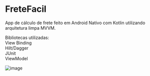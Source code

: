 # FreteFacil

App de cálculo de frete feito em Android Nativo com Kotlin utilizando arquitetura limpa MVVM.

Bibliotecas utilizadas: 
<br/>
View Binding
<br/>
Hilt/Dagger
<br/>
JUnit
<br/>
ViewModel

![image](https://user-images.githubusercontent.com/76526974/170783000-41bff0e1-d196-4c2a-ac10-0225241419cb.png)
